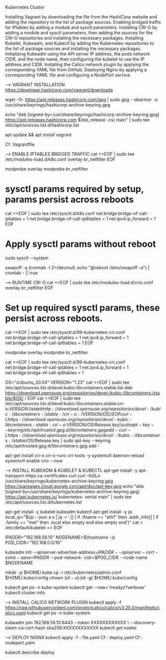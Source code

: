 
Kubernetes Cluster

Installing Vagrant by downloading the file from the HashiCorp website and adding the repository to the list of package sources.
Enabling bridged traffic for IPtables by adding a module and sysctl parameters.
Installing CRI-O by adding a module and sysctl parameters, then adding the sources for the CRI-O repositories and installing the necessary packages.
Installing Kubelet, Kubeadm, and Kubectl by adding the Kubernetes repositories to the list of package sources and installing the necessary packages.
Initializing Kubeadm using the API server IP address, the pods network CIDR, and the node name, then configuring the kubelet to use the IP address and CIDR.
Installing the Calico network plugin by applying the corresponding YAML file from GitHub.
Deploying Nginx by applying a corresponding YAML file and configuring a NodePort service.

--> VAGRANT INSTALLATION
https://developer.hashicorp.com/vagrant/downloads

wget -O- https://apt.releases.hashicorp.com/gpg | sudo gpg --dearmor -o /usr/share/keyrings/hashicorp-archive-keyring.gpg

echo "deb [signed-by=/usr/share/keyrings/hashicorp-archive-keyring.gpg]
https://apt.releases.hashicorp.com $(lsb_release -cs) main" | sudo tee /etc/apt/sources.list.d/hashicorp.list

apt update && apt install vagrant

Cf: Vagrantfile

--> ENABLE IPTABLES BRIDGED TRAFFIC 
cat <<EOF | sudo tee /etc/modules-load.d/k8s.conf
overlay
br_netfilter
EOF

modprobe overlay
modprobe br_netfilter

# sysctl params required by setup, params persist across reboots
cat <<EOF | sudo tee /etc/sysctl.d/k8s.conf
net.bridge.bridge-nf-call-iptables = 1
net.bridge.bridge-nf-call-ip6tables = 1
net.ipv4.ip_forward = 1 EOF

# Apply sysctl params without reboot
sudo sysctl --system

swapoff -a
(crontab -l 2>/dev/null; echo "@reboot /sbin/swapoff -a") | crontab - || true

--> RUNTIME CRI-O
cat <<EOF | sudo tee /etc/modules-load.d/crio.conf
overlay
br_netfilter
EOF

# Set up required sysctl params, these persist across reboots.
cat <<EOF | sudo tee /etc/sysctl.d/99-kubernetes-cri.conf
net.bridge.bridge-nf-call-iptables = 1
net.ipv4.ip_forward = 1
net.bridge.bridge-nf-call-ip6tables = 1
EOF

modprobe overlay
modprobe br_netfilter

cat <<EOF | sudo tee /etc/sysctl.d/99-kubernetes-cri.conf
net.bridge.bridge-nf-call-iptables = 1
net.ipv4.ip_forward = 1
net.bridge.bridge-nf-call-ip6tables = 1

OS="xUbuntu_20.04"
VERSION="1.23"
cat <<EOF | sudo tee /etc/apt/sources.list.d/devel:kubic:libcontainers:stable.list
deb https://download.opensuse.org/repositories/devel:/kubic:/libcontainers:/stable/$OS/ /
EOF
cat <<EOF | sudo tee /etc/apt/sources.list.d/devel:kubic:libcontainers:stable:cri-o:$VERSION.list
deb http://download.opensuse.org/repositories/devel:/kubic:/libcontainers:/stable:/cri-o:/$VERSION/$OS/ /
EOF
curl -L https://download.opensuse.org/repositories/devel:kubic:libcontainers:stable:cri-o:$VERSION/$OS/
Release.key | sudo apt-key --keyring /etc/apt/trusted.gpg.d/libcontainers.gpg add -
curl -L https://download.opensuse.org/repositories/devel:/kubic:/libcontainers:/stable/$OS/Release.key | sudo
apt-key --keyring /etc/apt/trusted.gpg.d/libcontainers.gpg add -

apt-get install cri-o cri-o-runc cri-tools -y
systemctl daemon-reload
systemctl enable crio --now

--> INSTALL KUBEADM & KUBELET & KUBECTL
apt-get install -y apt-transport-https ca-certificates curl
curl -fsSLo /usr/share/keyrings/kubernetes-archive-keyring.gpg https://packages.cloud.google.com/apt/doc/apt-key.gpg
echo "deb [signed-by=/usr/share/keyrings/kubernetes-archive-keyring.gpg] https://apt.kubernetes.io/ kubernetes-
xenial main" | sudo tee /etc/apt/sources.list.d/kubernetes.list

apt-get install -y kubelet kubeadm kubectl
apt-get install -y jq
local_ip="$(ip --json a s | jq -r '.[] | if .ifname == "eth1" then .addr_info[] | if .family == "inet" then .local else empty
end else empty end')" cat > /etc/default/kubelet << EOF

IPADDR="192.168.56.10"
NODENAME=$(hostname -s)
POD_CIDR="192.168.0.0/16"

kubeadm init --apiserver-advertise-address=$IPADDR --apiserver-cert-extra-sans=$IPADDR --pod-network-
cidr=$POD_CIDR --node-name $NODENAME

mkdir -p $HOME/.kube
cp -i /etc/kubernetes/admin.conf $HOME/.kube/config
chown $(id -u):$(id -g) $HOME/.kube/config

kubectl get po -n kube-system
kubectl get --raw='/readyz?verbose'
kubectl cluster-info

--> INSTALL CALICO NETWORK PLUGIN
kubectl apply -f https://raw.githubusercontent.com/projectcalico/calico/v3.25.0/manifests/calico.yaml
kubectl get po -n kube-system

kubeadm join 192.168.56.10:6443 --token XXXXXXXXXXXX \ --discovery-token-ca-cert-hash sha256:XXXXXXXXXXXX
kubectl get nodes

--> DEPLOY NGINX
kubectl apply -f - file.yaml
Cf : deploy.yaml
Cf : nodeport.yalm

kubectl describe deploy 

